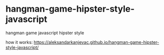 # hangman-game-hipster-style-javascript
hangman game javascript hipster style

how it works:
https://aleksandarkanjevac.github.io/hangman-game-hipster-style-javascript/
